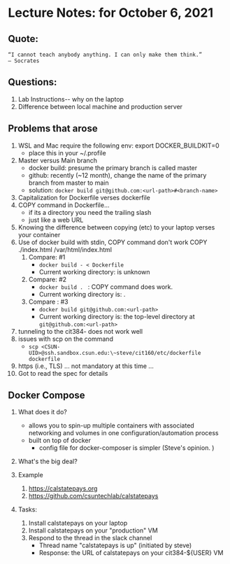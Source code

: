 # Lecture Notes: for October 6, 2021 

## Quote:
   ```
   “I cannot teach anybody anything. I can only make them think.”
   ― Socrates
   ```

## Questions:
   1. Lab Instructions-- why on the laptop
   1. Difference between local machine and production server

## Problems that arose
   1. WSL and Mac require the following env: export DOCKER_BUILDKIT=0
      - place this in your \~/.profile
   1. Master versus Main branch
      - docker build: presume the primary branch is called master
      - github: recently (\~12 month), change the name of the primary branch from master to main
      - solution: ``docker build git@github.com:<url-path>#<branch-name>``
   1. Capitalization for Dockerfile verses dockerfile 
   1. COPY command in Dockerfile... 
      - if its a directory you need the trailing slash
      - just like a web URL
   1. Knowing the difference between copying (etc) to your laptop verses your container
   1. Use of docker build with stdin, COPY command don't work COPY ./index.html /var/html/index.html
      1. Compare: #1
         - ``docker build - < Dockerfile`` 
         - Current working directory: is unknown
      1. Compare: #2
         - ``docker build . `` : COPY command does work.
         - Current working directory is: .
      1. Compare : #3
         - ``docker build git@github.com:<url-path>`` 
         - Current working directory is: the top-level directory at ``git@github.com:<url-path>``
   1. tunneling to the cit384-  does not work well
   1. issues with scp on the command
      - ``scp <CSUN-UID>@ssh.sandbox.csun.edu:\~steve/cit160/etc/dockerfile dockerfile``
   1. https (i.e., TLS) ... not mandatory at this time ...
   1. Got to read the spec for details

## Docker Compose
   1. What does it do?
      - allows you to spin-up multiple containers with associated networking and volumes in one configuration/automation process
      - built on top of docker
        - config file for docker-composer is simpler (Steve's opinion. )


   1. What's the big deal?


   1. Example
      1. https://calstatepays.org
      1. https://github.com/csuntechlab/calstatepays
   1. Tasks:
      1. Install calstatepays on your laptop
      1. Install calstatepays on your "production" VM
      1. Respond to the thread in the slack channel
         - Thread name "calstatepays is up"  (initiated by steve)
         - Response:  the URL of calstatepays on your cit384-${USER} VM


